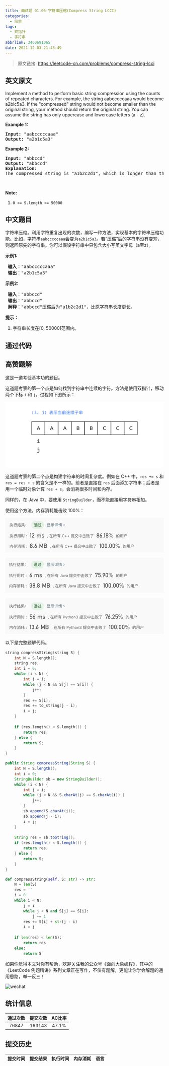 ```yaml
---
title: 面试题 01.06-字符串压缩(Compress String LCCI)
categories:
  - 简单
tags:
  - 双指针
  - 字符串
abbrlink: 3460691065
date: 2021-12-03 21:45:49
---
```


> 原文链接: https://leetcode-cn.com/problems/compress-string-lcci


## 英文原文
<div><p>Implement a method to perform basic string compression using the counts of repeated characters. For example, the string aabcccccaaa would become a2blc5a3. If the &quot;compressed&quot; string would not become smaller than the original string, your method should return the original string. You can assume the string has only uppercase and lowercase letters (a - z).</p>

<p><strong>Example 1:</strong></p>

<pre>
<strong>Input: </strong>&quot;aabcccccaaa&quot;
<strong>Output: </strong>&quot;a2b1c5a3&quot;
</pre>

<p><strong>Example 2:</strong></p>

<pre>
<strong>Input: </strong>&quot;abbccd&quot;
<strong>Output: </strong>&quot;abbccd&quot;
<strong>Explanation: </strong>
The compressed string is &quot;a1b2c2d1&quot;, which is longer than the original string.
</pre>

<p>&nbsp;</p>

<p><strong>Note:</strong></p>

<ol>
	<li><code>0 &lt;= S.length &lt;= 50000</code></li>
</ol>
</div>

## 中文题目
<div><p>字符串压缩。利用字符重复出现的次数，编写一种方法，实现基本的字符串压缩功能。比如，字符串<code>aabcccccaaa</code>会变为<code>a2b1c5a3</code>。若“压缩”后的字符串没有变短，则返回原先的字符串。你可以假设字符串中只包含大小写英文字母（a至z）。</p>

<p> <strong>示例1:</strong></p>

<pre>
<strong> 输入</strong>："aabcccccaaa"
<strong> 输出</strong>："a2b1c5a3"
</pre>

<p> <strong>示例2:</strong></p>

<pre>
<strong> 输入</strong>："abbccd"
<strong> 输出</strong>："abbccd"
<strong> 解释</strong>："abbccd"压缩后为"a1b2c2d1"，比原字符串长度更长。
</pre>

<p><strong>提示：</strong></p>

<ol>
<li>字符串长度在[0, 50000]范围内。</li>
</ol>
</div>

## 通过代码
<RecoDemo>
</RecoDemo>


## 高赞题解
这是一道考验基本功的题目。

这道题考察的第一个点是如何找到字符串中连续的字符。方法是使用双指针，移动两个下标 `i` 和 `j`。过程如下图所示：

![process](../images/compress-string-lcci-0.gif)

这道题考察的第二个点是构建字符串的时间复杂度。例如在 C++ 中，`res += s` 和 `res = res + s` 的含义是不一样的。前者是直接在 `res` 后面添加字符串；后者是用一个临时对象计算 `res + s`，会消耗很多时间和内存。

同样的，在 Java 中，要使用 `StringBuilder`，而不能直接用字符串相加。

使用这个方法，内存消耗能击败 100%：

![pass-c++](../images/compress-string-lcci-1.jpg)

![pass-java](../images/compress-string-lcci-2.jpg)

![pass-python](../images/compress-string-lcci-3.jpg)

以下是完整题解代码。

```C++ []
string compressString(string S) {
    int N = S.length();
    string res;
    int i = 0;
    while (i < N) {
        int j = i;
        while (j < N && S[j] == S[i]) {
            j++;
        }
        res += S[i];
        res += to_string(j - i);
        i = j;
    }

    if (res.length() < S.length()) {
        return res;
    } else {
        return S;
    }
}
```

```Java []
public String compressString(String S) {
    int N = S.length();
    int i = 0;
    StringBuilder sb = new StringBuilder();
    while (i < N) {
        int j = i;
        while (j < N && S.charAt(j) == S.charAt(i)) {
            j++;
        }
        sb.append(S.charAt(i));
        sb.append(j - i);
        i = j;
    }

    String res = sb.toString();
    if (res.length() < S.length()) {
        return res;
    } else {
        return S;
    }
}
```

```Python []
def compressString(self, S: str) -> str:
    N = len(S)
    res = ''
    i = 0
    while i < N:
        j = i
        while j < N and S[j] == S[i]:
            j += 1
        res += S[i] + str(j - i)
        i = j

    if len(res) < len(S):
        return res
    else:
        return S
```

如果你觉得本文对你有帮助，欢迎关注我的公众号《面向大象编程》，其中的《LeetCode 例题精讲》系列文章正在写作，不仅有题解，更能让你学会解题的通用思路，举一反三！

![wechat](../images/compress-string-lcci-4.jpg)

## 统计信息
| 通过次数 | 提交次数 | AC比率 |
| :------: | :------: | :------: |
|    76847    |    163143    |   47.1%   |

## 提交历史
| 提交时间 | 提交结果 | 执行时间 |  内存消耗  | 语言 |
| :------: | :------: | :------: | :--------: | :--------: |
